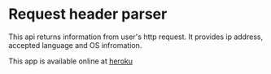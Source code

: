 # Request header parser

This api returns information from user's http request. It provides ip address, accepted language and OS infromation.

This app is available online at [heroku](https://request-parser-967.herokuapp.com/)
